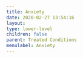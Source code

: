 ```yaml
---
title: Anxiety
date: 2020-02-27 13:54:16
layout:
type: lower-level
children: false
parent: Treated Conditions
menulabel: Anxiety
---
```

